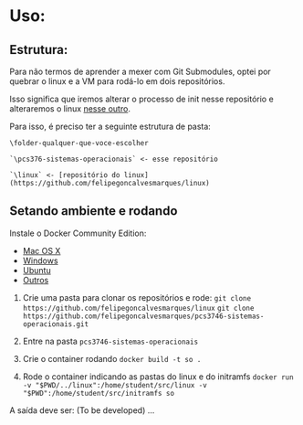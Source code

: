# Uso:

## Estrutura:

Para não termos de aprender a mexer com Git Submodules, optei por quebrar o linux e a VM para rodá-lo em dois repositórios.

Isso significa que iremos alterar o processo de init nesse repositório e alteraremos o linux [nesse outro](https://github.com/felipegoncalvesmarques/linux).

Para isso, é preciso ter a seguinte estrutura de pasta:

`\folder-qualquer-que-voce-escolher`
  
    `\pcs376-sistemas-operacionais` <- esse repositório
    
    `\linux` <- [repositório do linux](https://github.com/felipegoncalvesmarques/linux)

## Setando ambiente e rodando

Instale o Docker Community Edition:
- [Mac OS X](https://store.docker.com/editions/community/docker-ce-desktop-mac)
- [Windows](https://store.docker.com/editions/community/docker-ce-desktop-windows)
- [Ubuntu](https://store.docker.com/editions/community/docker-ce-server-ubuntu)
- [Outros](https://www.docker.com/community-edition) 

1. Crie uma pasta para clonar os repositórios e rode:
`git clone https://github.com/felipegoncalvesmarques/linux`
`git clone https://github.com/felipegoncalvesmarques/pcs3746-sistemas-operacionais.git`

2. Entre na pasta `pcs3746-sistemas-operacionais`

3. Crie o container rodando `docker build -t so .`
4. Rode o container indicando as pastas do linux e do initramfs
`docker run -v "$PWD/../linux":/home/student/src/linux -v "$PWD":/home/student/src/initramfs so`

A saída deve ser:
(To be developed) ...
